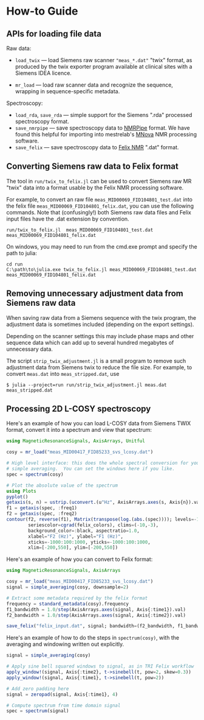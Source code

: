# How-to Guide

## APIs for loading file data

Raw data:

* `load_twix` — load Siemens raw scanner `"meas_*.dat"` "twix" format, as
  produced by the twix exporter program available at clinical sites with a
  Siemens IDEA licence.

* `mr_load` — load raw scanner data and recognize the sequence, wrapping in
  sequence-specific metadata.

Spectroscopy:

* `load_rda`, `save_rda` — simple support for the Siemens ".rda" processed
  spectroscopy format.
* `save_nmrpipe` — save spectroscopy data to
  [NMRPipe](https://www.ibbr.umd.edu/nmrpipe/) format. We have found this
  helpful for importing into mestrelab's
  [MNova](https://mestrelab.com/software/mnova/) NMR processing software.
* `save_felix` — save spectroscopy data to [Felix NMR](http://www.felixnmr.com/)
  ".dat" format.

## Converting Siemens raw data to Felix format

The tool in `run/twix_to_felix.jl` can be used to convert Siemens raw MR "twix"
data into a format usable by the Felix NMR processing software.

For example, to convert an raw file `meas_MID00069_FID104801_test.dat` into the
felix file `meas_MID00069_FID104801_felix.dat`, you can use the following
commands.  Note that (confusingly!) both Siemens raw data files and Felix input
files have the .dat extension by convention.


```
run/twix_to_felix.jl  meas_MID00069_FID104801_test.dat  meas_MID00069_FID104801_felix.dat
```

On windows, you may need to run from the cmd.exe prompt and specify the path to
julia:

```
cd run
C:\path\to\julia.exe twix_to_felix.jl meas_MID00069_FID104801_test.dat  meas_MID00069_FID104801_felix.dat
```


## Removing unnecessary adjustment data from Siemens raw data

When saving raw data from a Siemens sequence with the twix program, the
adjustment data is sometimes included (depending on the export settings).

Depending on the scanner settings this may include phase maps and other
sequence data which can add up to several hundred megabytes of unnecessary
data.

The script `strip_twix_adjustment.jl` is a small program to remove such
adjustment data from Siemens twix to reduce the file size. For example, to
convert `meas.dat` into `meas_stripped.dat`, use

```
$ julia --project=run run/strip_twix_adjustment.jl meas.dat meas_stripped.dat
```

## Processing 2D L-COSY spectroscopy

Here's an example of how you can load L-COSY data from Siemens TWIX format,
convert it into a spectrum and view that spectrum:

```julia
using MagneticResonanceSignals, AxisArrays, Unitful

cosy = mr_load("meas_MID00417_FID85233_svs_lcosy.dat")

# High level interface: this does the whole spectral conversion for you using
# simple averaging.  You can set the windows here if you like.
spec = spectrum(cosy)

# Plot the absolute value of the spectrum
using Plots
pyplot()
getaxis(s, n) = ustrip.(uconvert.(u"Hz", AxisArrays.axes(s, Axis{n}).val))
f1 = getaxis(spec, :freq1)
f2 = getaxis(spec, :freq2)
contour(f2, reverse(f1), Matrix(transpose(log.(abs.(spec)))); levels=-10:0.3:-3,
        seriescolor=cgrad(felix_colors), clims=(-10,-3),
        background_color=:black, aspectratio=1.0,
        xlabel="F2 (Hz)", ylabel="F1 (Hz)",
        xticks=-1000:100:1000, yticks=-1000:100:1000,
        xlim=[-200,550], ylim=[-200,550])
```

Here's an example of how you can convert to Felix format:

```julia
using MagneticResonanceSignals, AxisArrays

cosy = mr_load("meas_MID00417_FID85233_svs_lcosy.dat")
signal = simple_averaging(cosy, downsample=2)

# Extract some metadata required by the felix format
frequency = standard_metadata(cosy).frequency
f1_bandwidth = 1.0/step(AxisArrays.axes(signal, Axis{:time1}).val)
f2_bandwidth = 1.0/step(AxisArrays.axes(signal, Axis{:time2}).val)

save_felix("felix_input.dat", signal; bandwidth=(f2_bandwidth, f1_bandwidth), frequency=frequency)
```

Here's an example of how to do the steps in `spectrum(cosy)`, with the
averaging and windowing written out explicitly.

```julia
signal = simple_averaging(cosy)

# Apply sine bell squared windows to signal, as in TRI Felix workflow
apply_window!(signal, Axis{:time2}, t->sinebell(t, pow=2, skew=0.3))
apply_window!(signal, Axis{:time1}, t->sinebell(t, pow=2))

# Add zero padding here
signal = zeropad(signal, Axis{:time1}, 4)

# Compute spectrum from time domain signal
spec = spectrum(signal)
```

